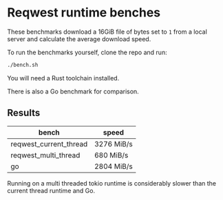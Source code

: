 # Reqwest runtime benches

These benchmarks download a 16GiB file of bytes set to `1` from a local server and calculate the average download speed.

To run the benchmarks yourself, clone the repo and run:

```sh
./bench.sh
```

You will need a Rust toolchain installed.

There is also a Go benchmark for comparison.

## Results

| bench | speed |
| - | - |
| reqwest_current_thread | 3276 MiB/s |
| reqwest_multi_thread | 680 MiB/s |
| go | 2804 MiB/s |

Running on a multi threaded tokio runtime is considerably slower than the current thread runtime and Go.
